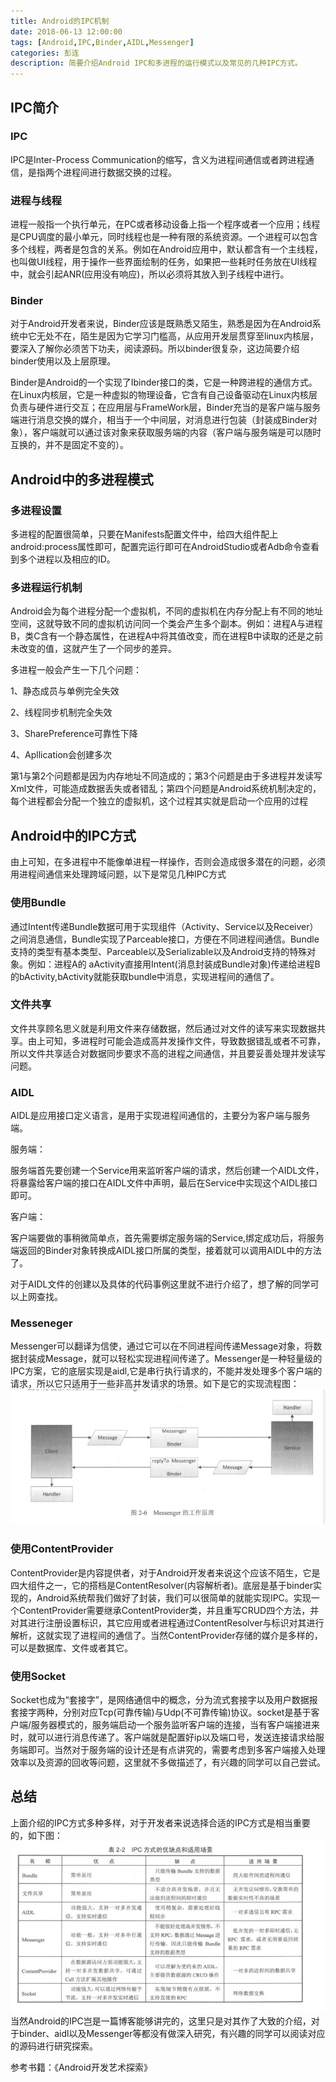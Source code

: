 ```yaml
---
title: Android的IPC机制
date: 2018-06-13 12:00:00
tags: [Android,IPC,Binder,AIDL,Messenger]
categories: 彭连
description: 简要介绍Android IPC和多进程的运行模式以及常见的几种IPC方式。
---
```


## IPC简介
### IPC
IPC是Inter-Process Communication的缩写，含义为进程间通信或者跨进程通信，是指两个进程间进行数据交换的过程。
### 进程与线程
进程一般指一个执行单元，在PC或者移动设备上指一个程序或者一个应用；线程是CPU调度的最小单元，同时线程也是一种有限的系统资源。一个进程可以包含多个线程，两者是包含的关系。例如在Android应用中，默认都含有一个主线程，也叫做UI线程，用于操作一些界面绘制的任务，如果把一些耗时任务放在UI线程中，就会引起ANR(应用没有响应)，所以必须将其放入到子线程中进行。
### Binder
对于Android开发者来说，Binder应该是既熟悉又陌生，熟悉是因为在Android系统中它无处不在，陌生是因为它学习门槛高，从应用开发层贯穿至linux内核层，要深入了解你必须苦下功夫，阅读源码。所以binder很复杂，这边简要介绍binder使用以及上层原理。

Binder是Android的一个实现了Ibinder接口的类，它是一种跨进程的通信方式。在Linux内核层，它是一种虚拟的物理设备，它含有自己设备驱动在Linux内核层负责与硬件进行交互；在应用层与FrameWork层，Binder充当的是客户端与服务端进行消息交换的媒介，相当于一个中间层，对消息进行包装（封装成Binder对象），客户端就可以通过该对象来获取服务端的内容（客户端与服务端是可以随时互换的，并不是固定不变的）。

## Android中的多进程模式
### 多进程设置
多进程的配置很简单，只要在Manifests配置文件中，给四大组件配上android:process属性即可，配置完运行即可在AndroidStudio或者Adb命令查看到多个进程以及相应的ID。

### 多进程运行机制
Android会为每个进程分配一个虚拟机，不同的虚拟机在内存分配上有不同的地址空间，这就导致不同的虚拟机访问同一个类会产生多个副本。例如：进程A与进程B，类C含有一个静态属性，在进程A中将其值改变，而在进程B中读取的还是之前未改变的值，这就产生了一个同步的差异。

多进程一般会产生一下几个问题：

1、静态成员与单例完全失效

2、线程同步机制完全失效

3、SharePreference可靠性下降

4、Apllication会创建多次

第1与第2个问题都是因为内存地址不同造成的；第3个问题是由于多进程并发读写Xml文件，可能造成数据丢失或者错乱；第四个问题是Android系统机制决定的，每个进程都会分配一个独立的虚拟机，这个过程其实就是启动一个应用的过程

## Android中的IPC方式
由上可知，在多进程中不能像单进程一样操作，否则会造成很多潜在的问题，必须用进程间通信来处理跨域问题，以下是常见几种IPC方式

### 使用Bundle
通过Intent传递Bundle数据可用于实现组件（Activity、Service以及Receiver）之间消息通信，Bundle实现了Parceable接口，方便在不同进程间通信。Bundle支持的类型有基本类型、Parceable以及Serializable以及Android支持的特殊对象。例如：进程A的
aActivity直接用Intent(消息封装成Bundle对象)传递给进程B的bActivity,bActivity就能获取bundle中消息，实现进程间的通信了。
### 文件共享
文件共享顾名思义就是利用文件来存储数据，然后通过对文件的读写来实现数据共享。由上可知，多进程时可能会造成高并发操作文件，导致数据错乱或者不可靠，所以文件共享适合对数据同步要求不高的进程之间通信，并且要妥善处理并发读写问题。
### AIDL
AIDL是应用接口定义语言，是用于实现进程间通信的，主要分为客户端与服务端。

服务端：

服务端首先要创建一个Service用来监听客户端的请求，然后创建一个AIDL文件，将暴露给客户端的接口在AIDL文件中声明，最后在Service中实现这个AIDL接口即可。

客户端：

客户端要做的事稍微简单点，首先需要绑定服务端的Service,绑定成功后，将服务端返回的Binder对象转换成AIDL接口所属的类型，接着就可以调用AIDL中的方法了。

对于AIDL文件的创建以及具体的代码事例这里就不进行介绍了，想了解的同学可以上网查找。

### Messeneger
Messenger可以翻译为信使，通过它可以在不同进程间传递Message对象，将数据封装成Message，就可以轻松实现进程间传递了。Messenger是一种轻量级的IPC方案，它的底层实现是aidl,它是串行执行请求的，不能并发处理多个客户端的请求，所以它只适用于一些非高并发请求的场景。如下是它的实现流程图：
![](/img/pl/ipc_messenger.png)
### 使用ContentProvider
ContentProvider是内容提供者，对于Android开发者来说这个应该不陌生，它是四大组件之一，它的搭档是ContentResolver(内容解析者)。底层是基于binder实现的，Android系统帮我们做好了封装，我们可以很简单的就能实现IPC。实现一个ContentProvider需要继承ContentProvider类，并且重写CRUD四个方法，并对其进行注册设置标识，其它应用或者进程通过ContentResolver与标识对其进行解析，这就实现了进程间的通信了。当然ContentProvider存储的媒介是多样的，可以是数据库、文件或者其它。
### 使用Socket
Socket也成为“套接字”，是网络通信中的概念，分为流式套接字以及用户数据报套接字两种，分别对应Tcp(可靠传输)与Udp(不可靠传输)协议。socket是基于客户端/服务器模式的，服务端启动一个服务监听客户端的连接，当有客户端接进来时，就可以进行消息传递了。客户端就是配置好ip以及端口号，发送连接请求给服务端即可。当然对于服务端的设计还是有点讲究的，需要考虑到多客户端接入处理效率以及资源的回收等问题，这里就不多做描述了，有兴趣的同学可以自己尝试。

## 总结
上面介绍的IPC方式多种多样，对于开发者来说选择合适的IPC方式是相当重要的，如下图：
![](/img/pl/ipc_difference.png)
当然Android的IPC岂是一篇博客能够讲完的，这里只是对其作了大致的介绍，对于binder、aidl以及Messenger等都没有做深入研究，有兴趣的同学可以阅读对应的源码进行研究探索。


参考书籍：《Android开发艺术探索》

